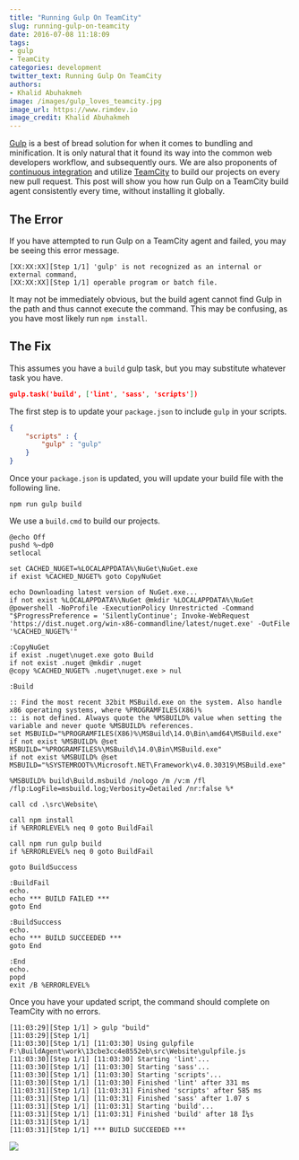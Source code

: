 ```yaml
---
title: "Running Gulp On TeamCity"
slug: running-gulp-on-teamcity
date: 2016-07-08 11:18:09
tags:
- gulp
- TeamCity
categories: development
twitter_text: Running Gulp On TeamCity
authors: 
- Khalid Abuhakmeh
image: /images/gulp_loves_teamcity.jpg
image_url: https://www.rimdev.io
image_credit: Khalid Abuhakmeh
---
```


[Gulp](http://gulpjs.com/) is a best of bread solution for when it comes to bundling and minification. It is only natural that it found its way into the common web developers workflow, and subsequently ours. We are also proponents of [continuous integration](https://en.wikipedia.org/wiki/Continuous_integration) and utilize [TeamCity](https://www.jetbrains.com/teamcity/) to build our projects on every new pull request. This post will show you how run Gulp on a TeamCity build agent consistently every time, without installing it globally.

## The Error

If you have attempted to run Gulp on a TeamCity agent and failed, you may be seeing this error message.

```text
[XX:XX:XX][Step 1/1] 'gulp' is not recognized as an internal or external command,
[XX:XX:XX][Step 1/1] operable program or batch file.
```

It may not be immediately obvious, but the build agent cannot find Gulp in the path and thus cannot execute the command. This may be confusing, as you have most likely run `npm install`.

## The Fix

This assumes you have a `build` gulp task, but you may substitute whatever task you have.

```json
gulp.task('build', ['lint', 'sass', 'scripts'])
```

The first step is to update your `package.json` to include `gulp` in your scripts.

```json
{
    "scripts" : {
        "gulp" : "gulp"
    }
}
```

Once your `package.json` is updated, you will update your build file with the following line.

```console
npm run gulp build
```

We use a `build.cmd` to build our projects.

```console
@echo Off
pushd %~dp0
setlocal

set CACHED_NUGET=%LOCALAPPDATA%\NuGet\NuGet.exe
if exist %CACHED_NUGET% goto CopyNuGet

echo Downloading latest version of NuGet.exe...
if not exist %LOCALAPPDATA%\NuGet @mkdir %LOCALAPPDATA%\NuGet
@powershell -NoProfile -ExecutionPolicy Unrestricted -Command "$ProgressPreference = 'SilentlyContinue'; Invoke-WebRequest 'https://dist.nuget.org/win-x86-commandline/latest/nuget.exe' -OutFile '%CACHED_NUGET%'"

:CopyNuGet
if exist .nuget\nuget.exe goto Build
if not exist .nuget @mkdir .nuget
@copy %CACHED_NUGET% .nuget\nuget.exe > nul

:Build

:: Find the most recent 32bit MSBuild.exe on the system. Also handle x86 operating systems, where %PROGRAMFILES(X86)%
:: is not defined. Always quote the %MSBUILD% value when setting the variable and never quote %MSBUILD% references.
set MSBUILD="%PROGRAMFILES(X86)%\MSBuild\14.0\Bin\amd64\MSBuild.exe"
if not exist %MSBUILD% @set MSBUILD="%PROGRAMFILES%\MSBuild\14.0\Bin\MSBuild.exe"
if not exist %MSBUILD% @set MSBUILD="%SYSTEMROOT%\Microsoft.NET\Framework\v4.0.30319\MSBuild.exe"

%MSBUILD% build\Build.msbuild /nologo /m /v:m /fl /flp:LogFile=msbuild.log;Verbosity=Detailed /nr:false %*

call cd .\src\Website\

call npm install
if %ERRORLEVEL% neq 0 goto BuildFail

call npm run gulp build
if %ERRORLEVEL% neq 0 goto BuildFail

goto BuildSuccess

:BuildFail
echo.
echo *** BUILD FAILED ***
goto End

:BuildSuccess
echo.
echo *** BUILD SUCCEEDED ***
goto End

:End
echo.
popd
exit /B %ERRORLEVEL%
```

Once you have your updated script, the command should complete on TeamCity with no errors.

```console
[11:03:29][Step 1/1] > gulp "build"
[11:03:29][Step 1/1] 
[11:03:30][Step 1/1] [11:03:30] Using gulpfile F:\BuildAgent\work\13cbe3cc4e8552eb\src\Website\gulpfile.js
[11:03:30][Step 1/1] [11:03:30] Starting 'lint'...
[11:03:30][Step 1/1] [11:03:30] Starting 'sass'...
[11:03:30][Step 1/1] [11:03:30] Starting 'scripts'...
[11:03:30][Step 1/1] [11:03:30] Finished 'lint' after 331 ms
[11:03:31][Step 1/1] [11:03:31] Finished 'scripts' after 585 ms
[11:03:31][Step 1/1] [11:03:31] Finished 'sass' after 1.07 s
[11:03:31][Step 1/1] [11:03:31] Starting 'build'...
[11:03:31][Step 1/1] [11:03:31] Finished 'build' after 18 Î¼s
[11:03:31][Step 1/1] 
[11:03:31][Step 1/1] *** BUILD SUCCEEDED ***
```

![](http://media2.giphy.com/media/2vA33ikUb0Qz6/giphy.gif)